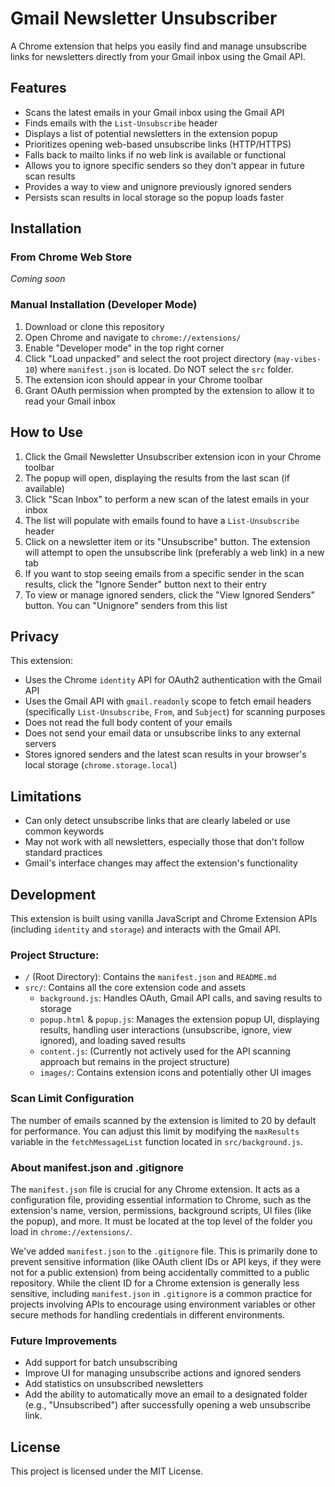 # Gmail Newsletter Unsubscriber

A Chrome extension that helps you easily find and manage unsubscribe links for newsletters directly from your Gmail inbox using the Gmail API.

## Features

- Scans the latest emails in your Gmail inbox using the Gmail API
- Finds emails with the `List-Unsubscribe` header
- Displays a list of potential newsletters in the extension popup
- Prioritizes opening web-based unsubscribe links (HTTP/HTTPS)
- Falls back to mailto links if no web link is available or functional
- Allows you to ignore specific senders so they don't appear in future scan results
- Provides a way to view and unignore previously ignored senders
- Persists scan results in local storage so the popup loads faster

## Installation

### From Chrome Web Store
*Coming soon*

### Manual Installation (Developer Mode)
1. Download or clone this repository
2. Open Chrome and navigate to `chrome://extensions/`
3. Enable "Developer mode" in the top right corner
4. Click "Load unpacked" and select the root project directory (`may-vibes-10`) where `manifest.json` is located. Do NOT select the `src` folder.
5. The extension icon should appear in your Chrome toolbar
6. Grant OAuth permission when prompted by the extension to allow it to read your Gmail inbox

## How to Use

1. Click the Gmail Newsletter Unsubscriber extension icon in your Chrome toolbar
2. The popup will open, displaying the results from the last scan (if available)
3. Click "Scan Inbox" to perform a new scan of the latest emails in your inbox
4. The list will populate with emails found to have a `List-Unsubscribe` header
5. Click on a newsletter item or its "Unsubscribe" button. The extension will attempt to open the unsubscribe link (preferably a web link) in a new tab
6. If you want to stop seeing emails from a specific sender in the scan results, click the "Ignore Sender" button next to their entry
7. To view or manage ignored senders, click the "View Ignored Senders" button. You can "Unignore" senders from this list

## Privacy

This extension:
- Uses the Chrome `identity` API for OAuth2 authentication with the Gmail API
- Uses the Gmail API with `gmail.readonly` scope to fetch email headers (specifically `List-Unsubscribe`, `From`, and `Subject`) for scanning purposes
- Does not read the full body content of your emails
- Does not send your email data or unsubscribe links to any external servers
- Stores ignored senders and the latest scan results in your browser's local storage (`chrome.storage.local`)

## Limitations

- Can only detect unsubscribe links that are clearly labeled or use common keywords
- May not work with all newsletters, especially those that don't follow standard practices
- Gmail's interface changes may affect the extension's functionality

## Development

This extension is built using vanilla JavaScript and Chrome Extension APIs (including `identity` and `storage`) and interacts with the Gmail API.

### Project Structure:
- `/` (Root Directory): Contains the `manifest.json` and `README.md`
- `src/`: Contains all the core extension code and assets
  - `background.js`: Handles OAuth, Gmail API calls, and saving results to storage
  - `popup.html` & `popup.js`: Manages the extension popup UI, displaying results, handling user interactions (unsubscribe, ignore, view ignored), and loading saved results
  - `content.js`: (Currently not actively used for the API scanning approach but remains in the project structure)
  - `images/`: Contains extension icons and potentially other UI images

### Scan Limit Configuration
The number of emails scanned by the extension is limited to 20 by default for performance. You can adjust this limit by modifying the `maxResults` variable in the `fetchMessageList` function located in `src/background.js`.

### About manifest.json and .gitignore
The `manifest.json` file is crucial for any Chrome extension. It acts as a configuration file, providing essential information to Chrome, such as the extension's name, version, permissions, background scripts, UI files (like the popup), and more. It must be located at the top level of the folder you load in `chrome://extensions/`.

We've added `manifest.json` to the `.gitignore` file. This is primarily done to prevent sensitive information (like OAuth client IDs or API keys, if they were not for a public extension) from being accidentally committed to a public repository. While the client ID for a Chrome extension is generally less sensitive, including `manifest.json` in `.gitignore` is a common practice for projects involving APIs to encourage using environment variables or other secure methods for handling credentials in different environments.

### Future Improvements
- Add support for batch unsubscribing
- Improve UI for managing unsubscribe actions and ignored senders
- Add statistics on unsubscribed newsletters
- Add the ability to automatically move an email to a designated folder (e.g., "Unsubscribed") after successfully opening a web unsubscribe link.

## License

This project is licensed under the MIT License.
